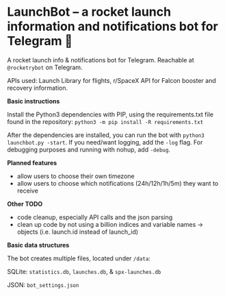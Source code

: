 # LaunchBot – a rocket launch information and notifications bot for Telegram 🚀
A rocket launch info & notifications bot for Telegram. Reachable at `@rocketrybot` on Telegram.

APIs used: Launch Library for flights, r/SpaceX API for Falcon booster and recovery information.

**Basic instructions**

Install the Python3 dependencies with PIP, using the requirements.txt file found in the repository: `python3 -m pip install -R requirements.txt `

After the dependencies are installed, you can run the bot with `python3 launchbot.py -start`. If you need/want logging, add the `-log` flag. For debugging purposes and running with nohup, add `-debug`.


**Planned features**

- allow users to choose their own timezone
- allow users to choose which notifications (24h/12h/1h/5m) they want to receive

**Other TODO**

- code cleanup, especially API calls and the json parsing
- clean up code by not using a billion indices and variable names -> objects (i.e. launch.id instead of launch_id)

**Basic data structures**

The bot creates multiple files, located under `/data`:

SQLite: `statistics.db`, `launches.db`, & `spx-launches.db`

JSON: `bot_settings.json`
